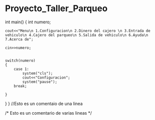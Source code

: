 # Proyecto_Taller_Parqueo

int main()
{
	int numero;
	
	cout<<"Menu\n 1.Configuracion\n 2.Dinero del cajero \n 3.Entrada de vehiculo\n 4.Cajero del parqueo\n 5.Salida de vehiculo\n 6.Ayuda\n 7.Acerca de";
	
	cin>>numero;
	
	
	switch(numero)
	{
		case 1:
			system("cls");
			cout<<"Configuracion";
			system("pause");
		break;
		
	}
}
}
//Esto es un comentaio de una linea


/*
Esto
es un 
comentario de varias lineas
*/
